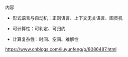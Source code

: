 内容

+ 形式语言与自动机：正则语言、上下文无关语言、图灵机

+ 可计算性：可判定、可归约

+ 计算复杂性：时间、空间、难解性



https://www.cnblogs.com/liuyunfeng/p/8086487.html
